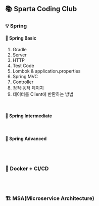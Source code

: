 ## 📚 Sparta Coding Club

### 💡 Spring

#### 🌱 Spring Basic
1. Gradle
2. Server
3. HTTP
4. Test Code
5. Lombok & application.properties
6. Spring MVC
7. Controller
8. 정적·동적 페이지
9. 데이터를 Client에 반환하는 방법

<br>

#### 🌿 Spring Intermediate

<br>

#### 🌳 Spring Advanced

<br>
<br>

### 🐳 Docker + CI/CD

<br>
<br>

### 🏗️ MSA(Microservice Architecture)





